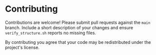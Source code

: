# Contributing

Contributions are welcome! Please submit pull requests against the
`main` branch. Include a short description of your changes and ensure
`verify_structure.sh` reports no missing files.

By contributing you agree that your code may be redistributed under the
project's license.
